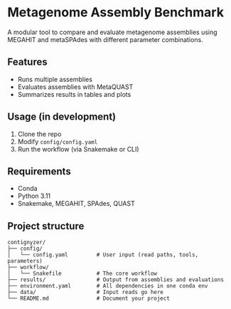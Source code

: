 # Metagenome Assembly Benchmark

A modular tool to compare and evaluate metagenome assemblies using MEGAHIT and metaSPAdes with different parameter combinations.

## Features
- Runs multiple assemblies
- Evaluates assemblies with MetaQUAST
- Summarizes results in tables and plots

## Usage (in development)
1. Clone the repo
2. Modify `config/config.yaml`
3. Run the workflow (via Snakemake or CLI)

## Requirements
- Conda
- Python 3.11
- Snakemake, MEGAHIT, SPAdes, QUAST

## Project structure

```
contignyzer/
├── config/
│   └── config.yaml         # User input (read paths, tools, parameters)
├── workflow/
│   └── Snakefile           # The core workflow
├── results/                # Output from assemblies and evaluations
├── environment.yaml        # All dependencies in one conda env
├── data/                   # Input reads go here
└── README.md               # Document your project
```
